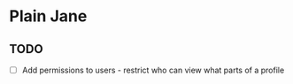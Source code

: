# Plain Jane

## TODO

- [ ] Add permissions to users - restrict who can view what parts of a profile
